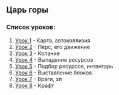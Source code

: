 ## Царь горы

### Список уроков:
1. [Урок 1](https://github.com/IT-Compot/Python-methodologies/tree/main/second-stage/terraria/lesson-1) - Карта, автоколлизия
2. [Урок 2](https://github.com/IT-Compot/Python-methodologies/tree/main/second-stage/terraria/lesson-2) - Перс, его движение
3. [Урок 3](https://github.com/IT-Compot/Python-methodologies/tree/main/second-stage/terraria/lesson-3) - Копание
4. [Урок 4](https://github.com/IT-Compot/Python-methodologies/tree/main/second-stage/terraria/lesson-4) - Выпадение ресурсов
5. [Урок 5](https://github.com/IT-Compot/Python-methodologies/tree/main/second-stage/terraria/lesson-5) - Подбор ресурсов, интентарь
6. [Урок 6](https://github.com/IT-Compot/Python-methodologies/tree/main/second-stage/terraria/lesson-6) - Выставление блоков
7. [Урок 7](https://github.com/IT-Compot/Python-methodologies/tree/main/second-stage/terraria/lesson-7) - Враги, хп
8. [Урок 8](https://github.com/IT-Compot/Python-methodologies/tree/main/second-stage/terraria/lesson-8) - Крафт

